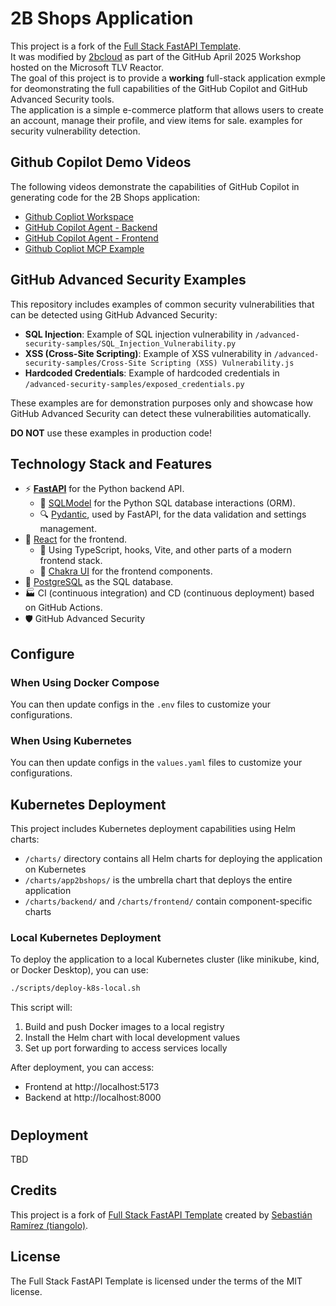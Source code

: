# 2B Shops Application

This project is a fork of the [Full Stack FastAPI Template](https://github.com/fastapi/full-stack-fastapi-template).  
It was modified by [2bcloud](https://2bcloud.io) as part of the GitHub April 2025 Workshop hosted on the Microsoft TLV Reactor.  
The goal of this project is to provide a **working** full-stack application exmple for deomonstrating the full capabilities of the GitHub Copilot and GitHub Advanced Security tools.  
The application is a simple e-commerce platform that allows users to create an account, manage their profile, and view items for sale.
examples for security vulnerability detection.

## Github Copilot Demo Videos

The following videos demonstrate the capabilities of GitHub Copilot in generating code for the 2B Shops application:

- [Github Copliot Workspace](./videos/1-workspace-example.mp4)
- [GitHub Copilot Agent - Backend](./videos/2-agent-backend.mp4)
- [GitHub Copilot Agent - Frontend](./videos/3-agent-frontend.mp4)
- [Github Copliot MCP Example](./videos/4-mcp-example.mp4)

## GitHub Advanced Security Examples

This repository includes examples of common security vulnerabilities that can be detected using GitHub Advanced Security:

- **SQL Injection**: Example of SQL injection vulnerability in `/advanced-security-samples/SQL_Injection_Vulnerability.py`
- **XSS (Cross-Site Scripting)**: Example of XSS vulnerability in `/advanced-security-samples/Cross-Site Scripting (XSS) Vulnerability.js`
- **Hardcoded Credentials**: Example of hardcoded credentials in `/advanced-security-samples/exposed_credentials.py`

These examples are for demonstration purposes only and showcase how GitHub Advanced Security can detect these vulnerabilities automatically.

**DO NOT** use these examples in production code!

## Technology Stack and Features

- ⚡ [**FastAPI**](https://fastapi.tiangolo.com) for the Python backend API.
  - 🧰 [SQLModel](https://sqlmodel.tiangolo.com) for the Python SQL database interactions (ORM).
  - 🔍 [Pydantic](https://docs.pydantic.dev), used by FastAPI, for the data validation and settings management.
- 🚀 [React](https://react.dev) for the frontend.
  - 💃 Using TypeScript, hooks, Vite, and other parts of a modern frontend stack.
  - 🎨 [Chakra UI](https://chakra-ui.com) for the frontend components.
- 💾 [PostgreSQL](https://www.postgresql.org) as the SQL database.
- 🏭 CI (continuous integration) and CD (continuous deployment) based on GitHub Actions.
- 🛡️ GitHub Advanced Security

## Configure

### When Using Docker Compose

You can then update configs in the `.env` files to customize your configurations.

### When Using Kubernetes

You can then update configs in the `values.yaml` files to customize your configurations.

## Kubernetes Deployment

This project includes Kubernetes deployment capabilities using Helm charts:

- `/charts/` directory contains all Helm charts for deploying the application on Kubernetes
- `/charts/app2bshops/` is the umbrella chart that deploys the entire application
- `/charts/backend/` and `/charts/frontend/` contain component-specific charts

### Local Kubernetes Deployment

To deploy the application to a local Kubernetes cluster (like minikube, kind, or Docker Desktop), you can use:

```bash
./scripts/deploy-k8s-local.sh
```

This script will:

1. Build and push Docker images to a local registry
2. Install the Helm chart with local development values
3. Set up port forwarding to access services locally

After deployment, you can access:

- Frontend at http://localhost:5173
- Backend at http://localhost:8000

#

## Deployment

<!-- Deployment docs: [deployment.md](./deployment.md). -->

TBD

## Credits

This project is a fork of [Full Stack FastAPI Template](https://github.com/fastapi/full-stack-fastapi-template) created by [Sebastián Ramírez (tiangolo)](https://github.com/tiangolo).

## License

The Full Stack FastAPI Template is licensed under the terms of the MIT license.
